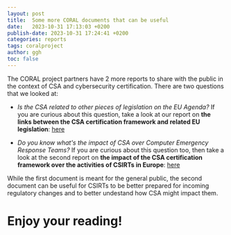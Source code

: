 ```yaml
---
layout: post
title:  Some more CORAL documents that can be useful
date:   2023-10-31 17:13:03 +0200
publish-date: 2023-10-31 17:24:41 +0200
categories: reports
tags: coralproject
author: ggh
toc: false
---
```


The CORAL project partners have 2 more reports to share with the public in the context of CSA and cybersecurity certification. There are two questions that we looked at:

* _Is the CSA related to other pieces of legislation on the EU Agenda?_
If you are curious about this question, take a look at our report on **the links between the CSA certification framework and related EU legislation**:  [here](/assets/docs/CSA%20and%20its%20impact%20on%20EU%20legislation%20report_v1.0.pdf)

* _Do you know what's the impact of CSA over Computer Emergency Response Teams?_
If you are curious about this question too, then take a look at the second report on **the impact of the CSA certification framework over the activities of CSIRTs in Europe**: [here](/assets/docs/The%20Impact%20of%20CSA%20on%20CSIRTs%20in%20Europe_v1.0.pdf)

While the first document is meant for the general public, the second document can be useful for CSIRTs to be better prepared for incoming regulatory changes and to better undestand how CSA might impact them. 


# Enjoy your reading!
